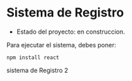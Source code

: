 <h1>Sistema de Registro</h1>

- Estado del proyecto: en construccion.

Para ejecutar el sistema, debes poner:

```npm install react```

sistema de Registro 2
